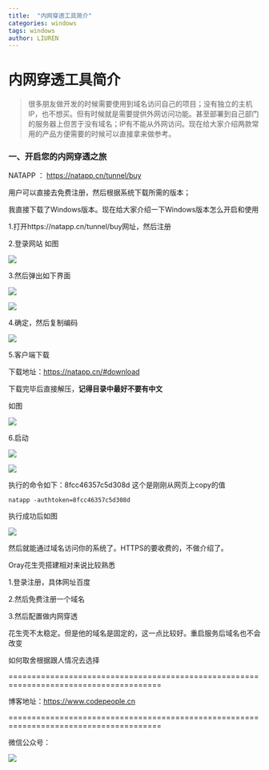 ```yaml
---
title:  "内网穿透工具简介"
categories: windows
tags: windows
author: LIUREN
---
```


# 内网穿透工具简介

> 很多朋友做开发的时候需要使用到域名访问自己的项目；没有独立的主机IP，也不想买。但有时候就是需要提供外网访问功能。甚至部署到自己部门的服务器上但苦于没有域名；IP有不能从外网访问。现在给大家介绍两款常用的产品方便需要的时候可以直接拿来做参考。



###  一、开启您的内网穿透之旅

NATAPP ： <https://natapp.cn/tunnel/buy>

用户可以直接去免费注册，然后根据系统下载所需的版本；

我直接下载了Windows版本。现在给大家介绍一下Windows版本怎么开启和使用

1.打开https://natapp.cn/tunnel/buy网址，然后注册

2.登录网站 如图

![](https://www.codepeople.cn/imges/windows/001.png)

3.然后弹出如下界面

![](https://www.codepeople.cn/imges/windows/002.png)

![](https://www.codepeople.cn/imges/windows/003.png)

4.确定，然后复制编码

![](https://www.codepeople.cn/imges/windows/004.png)

5.客户端下载

下载地址：<https://natapp.cn/#download>

下载完毕后直接解压，**记得目录中最好不要有中文**

如图

![](https://www.codepeople.cn/imges/windows/005.png)

6.启动

![](https://www.codepeople.cn/imges/windows/006.png)

![](https://www.codepeople.cn/imges/windows/007.png)

执行的命令如下：8fcc46357c5d308d 这个是刚刚从网页上copy的值

```shell
natapp -authtoken=8fcc46357c5d308d
```

执行成功后如图

![](https://www.codepeople.cn/imges/windows/008.png)

然后就能通过域名访问你的系统了。HTTPS的要收费的，不做介绍了。



Oray花生壳搭建相对来说比较熟悉

1.登录注册，具体网址百度

2.然后免费注册一个域名

3.然后配置做内网穿透

花生壳不太稳定。但是他的域名是固定的，这一点比较好。重启服务后域名也不会改变



如何取舍根据跟人情况去选择



=======================================================================================

博客地址：<https://www.codepeople.cn>

=======================================================================================

微信公众号：

![](https://www.codepeople.cn/imges/weixin_icon/weixin.jpg)